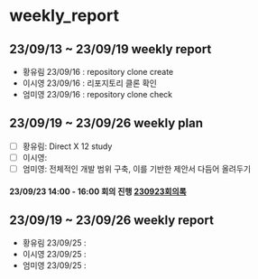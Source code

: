 # weekly_report

## 23/09/13 ~ 23/09/19 weekly report  
* 황유림 23/09/16 : repository clone create  
* 이시영 23/09/16 : 리포지토리 클론 확인  
* 엄미영 23/09/16 : repository clone check  

## 23/09/19 ~ 23/09/26 weekly plan  
- [ ] 황유림:  Direct X 12 study
- [ ] 이시영:  
- [ ] 엄미영:  전체적인 개발 범위 구축, 이를 기반한 제안서 다듬어 올려두기  

#### 23/09/23 14:00 - 16:00 회의 진행 [230923회의록](Documents/Meeting_report/report_230923.md)

## 23/09/19 ~ 23/09/26 weekly report
* 황유림 23/09/25 :
* 이시영 23/09/25 :
* 엄미영 23/09/25 :